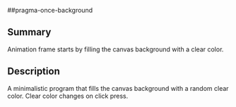 #\#pragma-once-background

## Summary

Animation frame starts by filling the canvas background with a clear color.

## Description

A minimalistic program that fills the canvas background with a random clear color.
Clear color changes on click press.
